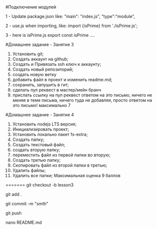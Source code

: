 #Подключение модулей

1 - Update package.json like:
"main": "index.js",
"type":"module",

2 - use.js when importing, like:
import {isPrime} from './isPrime.js';

3 - here is isPrime.js
export const isPrime ....

#Домашнее задание - Занятие 3

1. Установить git;
2. Создать аккаунт на github;
3. Создать и Привязать ssh ключ к аккаунту;
4. Создать новый репозиторий;
5. создать новую ветку
6. добавить файл в проект и изменить readme.md;
7. сохранить, запушить в гит;
8. сделать пул реквест в мастер/мейн бранч
9. прислать ссылку на пул реквест ответом на это письмо, ничего не меняя в теме письма, ничего туда не добавляя, просто ответом на это письмо!
максимально 7


#Домашнее задание - Занятие 4

1. Установить nodejs LTS версия;
2. Инициализировать проект;
3. Установить локально пакет fs-extra;
4. Создать папку;
5. Создать текстовый файл;
6. создать вторую папку;
7. переместить файл из первой папки во вторую;
8. Создать третью папку;
9. Скопировать файл из второй папки в третью;
10. Удалить файлы;
11. Удалить все папки;
    Максимальная оценка 9 баллов



=======
git checkout -b lesson3

git add .

git commit -m "smth"

git push

nano README.md



